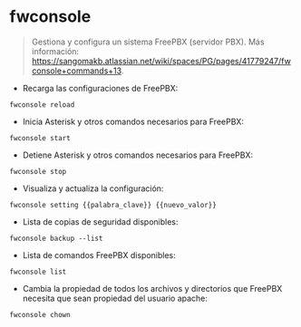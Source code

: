 # fwconsole

> Gestiona y configura un sistema FreePBX (servidor PBX).
> Más información: <https://sangomakb.atlassian.net/wiki/spaces/PG/pages/41779247/fwconsole+commands+13>.

- Recarga las configuraciones de FreePBX:

`fwconsole reload`

- Inicia Asterisk y otros comandos necesarios para FreePBX:

`fwconsole start`

- Detiene Asterisk y otros comandos necesarios para FreePBX:

`fwconsole stop`

- Visualiza y actualiza la configuración:

`fwconsole setting {{palabra_clave}} {{nuevo_valor}}`

- Lista de copias de seguridad disponibles:

`fwconsole backup --list`

- Lista de comandos FreePBX disponibles:

`fwconsole list`

- Cambia la propiedad de todos los archivos y directorios que FreePBX necesita que sean propiedad del usuario apache:

`fwconsole chown`
